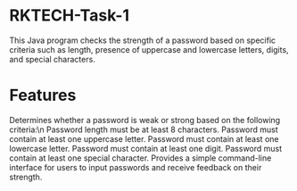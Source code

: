 # RKTECH-Task-1

This Java program checks the strength of a password based on specific criteria such as length, presence of uppercase and lowercase letters, digits, and special characters.

# Features

Determines whether a password is weak or strong based on the following criteria:\n
Password length must be at least 8 characters.
Password must contain at least one uppercase letter.
Password must contain at least one lowercase letter.
Password must contain at least one digit.
Password must contain at least one special character.
Provides a simple command-line interface for users to input passwords and receive feedback on their strength.
